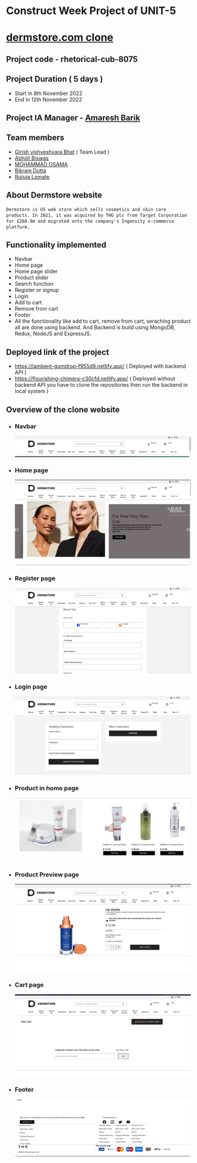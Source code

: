 # Construct Week Project of UNIT-5

# [dermstore.com clone](https://www.dermstore.com/)

## Project code - rhetorical-cub-8075

## Project Duration ( 5 days )

- Start in 8th November 2022
- End in 12th November 2022

## Project IA Manager - [Amaresh Barik](https://github.com/amareshcoding)

## Team members

- [Girish vishveshvara Bhat](https://github.com/1Gireesh) ( Team Lead )
- [Abhijit Biswas](https://github.com/abhijitnr)
- [MOHAMMAD OSAMA](https://github.com/osamakhan9)
- [Bikram Dutta](https://github.com/bikramboss8055)
- [Rutuja Lomate](https://github.com/Rutujalomate)

## About Dermstore website

    Dermstore is US web store which sells cosmetics and skin care products. In 2021, it was acquired by THG plc from Target Corporation for £260.9m and migrated onto the company's Ingenuity e-commerce platform.

## Functionality implemented

- Navbar
- Home page
- Home page slider
- Product slider
- Search function
- Register or signup
- Login
- Add to cart
- Remove from cart
- Footer
- All the functionality like add to cart, remove from cart, seraching product all are done using backend. And Backend is build using MongoDB, Redux, NodeJS and ExpressJS.

## Deployed link of the project

- https://lambent-gumdrop-f955d9.netlify.app/ ( Deployed with backend API )
- https://flourishing-chimera-c30cfd.netlify.app/ ( Deployed without backend API you have to clone the repositories then run the backend in local system )

## Overview of the clone website

- ### Navbar
  ![Navbar](navbar.png)
- ### Home page
  ![Home page](homepage.png)
- ### Register page
  ![Register page](register.png)
- ### Login page
  ![Login page](login.png)
- ### Product in home page
  ![Product](product.png)
- ### Product Preview page
  ![Product Preview page](productpreview.png)
- ### Cart page
  ![Cart page](cart.png)
- ### Footer
  ![Footer](footer.png)
